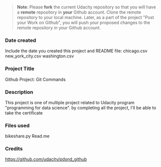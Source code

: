 >**Note**: Please **fork** the current Udacity repository so that you will have a **remote** repository in **your** Github account. Clone the remote repository to your local machine. Later, as a part of the project "Post your Work on Github", you will push your proposed changes to the remote repository in your Github account.

### Date created
Include the date you created this project and README file:
chicago.csv
new_york_city.csv
washington.csv

### Project Title
Github Project: Git Commands 

### Description
This project is one of multiple project related to Udacity program "programming for data science".
by completing all the project, I'll be able to take the certificate 

### Files used
bikeshare.py
Read.me

### Credits
https://github.com/udacity/pdsnd_github

